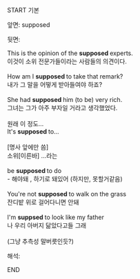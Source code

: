 START
기본

앞면:
supposed


뒷면:
<div>This is the opinion of the <b>supposed </b>experts. </div><div>이것이 소위 전문가들이라는 사람들의 의견이다.<br><br><div>How am I <b>supposed </b>to take that remark? </div><div>내가 그 말을 어떻게 받아들여야 하죠?<br><br><div>She had <b>supposed </b>him (to be) very rich. </div><div>그녀는 그가 아주 부자일 거라고 생각했었다.<br><div><br><div><div>원래 이 정도...</div></div><div>It's <b>supposed </b>to...<br><br>[명사 앞에만 씀]<br>소위[이른바] …라는<br><br>be <b>supposed </b>to do<br>- 해야돼 , 하기로 돼있어 (하지만, 못할거같음)<br><br>You're not <b>supposed </b>to walk on the grass<br>잔디밭 위로 걸어다니면 안돼<br><br>I'm <b>suppsed </b>to look like my father<br>나 우리 아버지 닮았다고들 그래</div><br>(그냥 추측성 말버릇인듯?)</div></div></div></div>


해석:

END